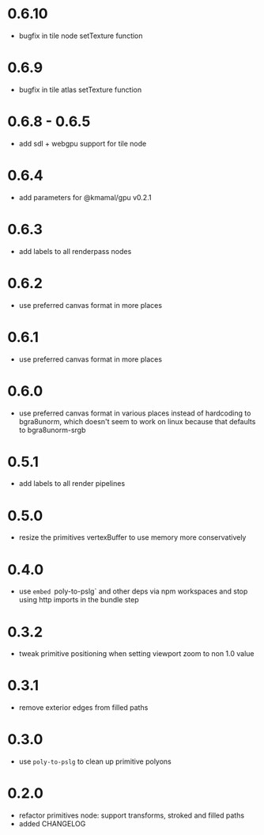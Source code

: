 # 0.6.10
* bugfix in tile node setTexture function

# 0.6.9
* bugfix in tile atlas setTexture function


# 0.6.8 - 0.6.5
* add sdl + webgpu support for tile node


# 0.6.4
* add parameters for @kmamal/gpu v0.2.1


# 0.6.3
* add labels to all renderpass nodes


# 0.6.2
* use preferred canvas format in more places


# 0.6.1
* use preferred canvas format in more places


# 0.6.0
* use preferred canvas format in various places instead of hardcoding to bgra8unorm, which doesn't seem to work on linux
  because that defaults to bgra8unorm-srgb


# 0.5.1
* add labels to all render pipelines

# 0.5.0
* resize the primitives vertexBuffer to use memory more conservatively


# 0.4.0
* use `embed `poly-to-pslg` and other deps via npm workspaces and stop using http imports in the bundle step


# 0.3.2
* tweak primitive positioning when setting viewport zoom to non 1.0 value


# 0.3.1
* remove exterior edges from filled paths


# 0.3.0
* use `poly-to-pslg` to clean up primitive polyons


# 0.2.0
* refactor primitives node: support transforms, stroked and filled paths
* added CHANGELOG
